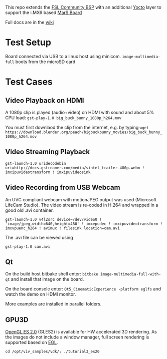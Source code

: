 This repo extends the [FSL Community BSP](https://github.com/Freescale/fsl-community-bsp-platform)
with an additional [Yocto](https://www.yoctoproject.org/) layer to support the i.MX6 based [MarS Board](http://www.embest-tech.com/shop/star/marsboard.html)

Full docs are in the [wiki](https://github.com/FrankBau/meta-marsboard-bsp/wiki)


Test Setup
==========
Board connected via USB to a linux host using minicom.
`image-multimedia-full` boots from the microSD card

Test Cases
==========

Video Playback on HDMI
----------------------
A 1080p clip is played (audio+video) on HDMI with sound and about 5% CPU load:
`gst-play-1.0 big_buck_bunny_1080p_h264.mov`

You must first downlaod the clip from the internet, e.g. by typing
`wget https://download.blender.org/peach/bigbuckbunny_movies/big_buck_bunny_1080p_h264.mov`


Video Streaming Playback
------------------------
`gst-launch-1.0 uridecodebin uri=http://docs.gstreamer.com/media/sintel_trailer-480p.webm ! imxipuvideotransform ! imxipuvideosink`

 
Video Recording from USB Webcam
-------------------------------
An UVC compliant webcam with motionJPEG output was used (Microsoft LifeCam Studio).
The video stream is re-coded in H.264 and wrapped in a good old .avi container.

`gst-launch-1.0 v4l2src device=/dev/video0 ! 'image/jpeg,width=640,height=480' ! imxvpudec ! imxipuvideotransform ! imxvpuenc_h264 ! avimux ! filesink location=cam.avi`

The .avi file can be viewed using 

`gst-play-1.0 cam.avi`

Qt
--
On the build host bitbake shell enter:
`bitbake image-multimedia-full-with-qt` 
and install that image on the board.

On the board console enter:
`Qt5_CinematicExperience -platform eglfs`
and watch the demo on HDMI monitor.

More examples are installed in parallel folders.


GPU3D
-----
[OpenGL ES 2.0](https://en.wikipedia.org/wiki/OpenGL_ES) (GLES2) is available for HW accelerated 3D rendering. 
As the images do not include a window manager, full screen rendering is supported based on [EGL](https://en.wikipedia.org/wiki/EGL_%28API%29).

`cd /opt/viv_samples/vdk/; ./tutorial3_es20`

